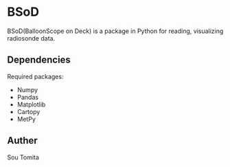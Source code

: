 # BSoD
BSoD(BalloonScope on Deck) is a package in Python for reading, visualizing radiosonde data.

## Dependencies
Required packages:
- Numpy
- Pandas
- Matplotlib
- Cartopy
- MetPy

## Auther
Sou Tomita